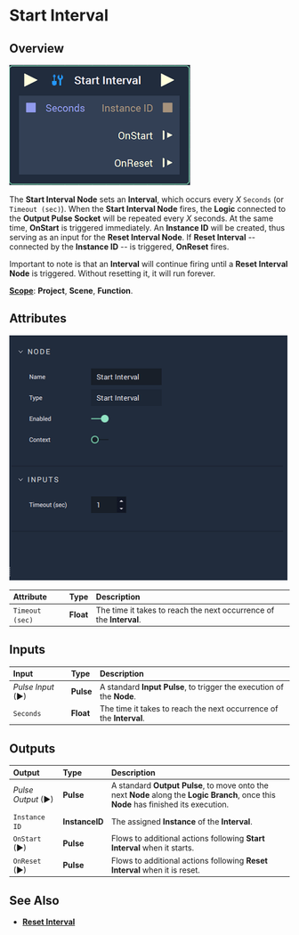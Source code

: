 # Start Interval

## Overview

![The Start Interval Node.](../../../.gitbook/assets/node-start-interval2.png)

The **Start Interval Node** sets an **Interval**, which occurs every _X_ `Seconds` (or `Timeout (sec)`). When the **Start Interval Node** fires, the **Logic** connected to the **Output Pulse Socket** will be repeated every *X* seconds. At the same time, **OnStart** is triggered immediately. An **Instance ID** will be created, thus serving as an input for the **Reset Interval Node**. If **Reset Interval** -- connected by the **Instance ID** -- is triggered, **OnReset** fires. 

Important to note is that an **Interval** will continue firing until a **Reset Interval Node** is triggered. Without resetting it, it will run forever.

[**Scope**](../../overview.md#scopes): **Project**, **Scene**, **Function**.

## Attributes

![The Start Interval Node Attributes.](../../../.gitbook/assets/node-start-interval2-attr.png)

| Attribute | Type | Description |
| :--- | :--- | :--- |
| `Timeout (sec)` | **Float** | The time it takes to reach the next occurrence of the **Interval**. |

## Inputs

| Input | Type | Description |
| :--- | :--- | :--- |
| _Pulse Input_ \(►\) | **Pulse** | A standard **Input Pulse**, to trigger the execution of the **Node**. |
| `Seconds` | **Float** | The time it takes to reach the next occurrence of the **Interval**. |

## Outputs

| Output | Type | Description |
| :--- | :--- | :--- |
| _Pulse Output_ \(►\) | **Pulse** | A standard **Output Pulse**, to move onto the next **Node** along the **Logic Branch**, once this **Node** has finished its execution. |
| `Instance ID` | **InstanceID** | The assigned **Instance** of the **Interval**. |
| `OnStart` \(►\) | **Pulse** | Flows to additional actions following **Start Interval** when it starts. |
| `OnReset` \(►\) | **Pulse** | Flows to additional actions following **Reset Interval** when it is reset. |

## See Also

* [**Reset Interval**](resetinterval.md)

